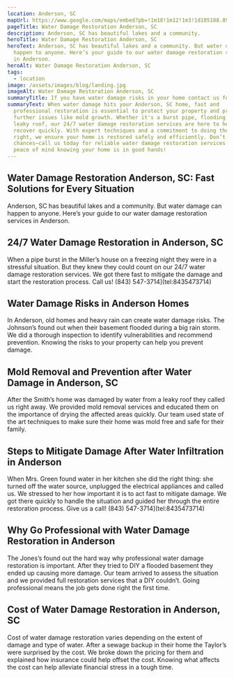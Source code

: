 ```yaml
---
location: Anderson, SC
mapUrl: https://www.google.com/maps/embed?pb=!1m18!1m12!1m3!1d105188.89740222419!2d-82.7265993120634!3d34.52435033251823!2m3!1f0!2f0!3f0!3m2!1i1024!2i768!4f13.1!3m3!1m2!1s0x88586c269a7cbefb%3A0x7c5fd13566e0adf!2sAnderson%2C%20SC%2C%20USA!5e0!3m2!1sen!2sph!4v1728663605485!5m2!1sen!2sph
pageTitle: Water Damage Restoration Anderson, SC
description: Anderson, SC has beautiful lakes and a community.
heroTitle: Water Damage Restoration Anderson, SC
heroText: Anderson, SC has beautiful lakes and a community. But water damage can
  happen to anyone. Here’s your guide to our water damage restoration services
  in Anderson.
heroAlt: Water Damage Restoration Anderson, SC
tags:
  - location
image: /assets/images/blog/landing.jpg
imageAlt: Water Damage Restoration Anderson, SC
summaryTitle: If you have water damage risks in your home contact us for a full assessment.
summaryText: When water damage hits your Anderson, SC home, fast and
  professional restoration is essential to protect your property and prevent
  further issues like mold growth. Whether it's a burst pipe, flooding, or a
  leaky roof, our 24/7 water damage restoration services are here to help you
  recover quickly. With expert techniques and a commitment to doing the job
  right, we ensure your home is restored safely and efficiently. Don’t take
  chances—call us today for reliable water damage restoration services and get
  peace of mind knowing your home is in good hands!
---
```

## Water Damage Restoration Anderson, SC: Fast Solutions for Every Situation

Anderson, SC has beautiful lakes and a community. But water damage can happen to anyone. Here’s your guide to our water damage restoration services in Anderson.



## 24/7 Water Damage Restoration in Anderson, SC

When a pipe burst in the Miller’s house on a freezing night they were in a stressful situation. But they knew they could count on our 24/7 water damage restoration services. We got there fast to mitigate the damage and start the restoration process. Call us!
(843) 547-3714](tel:8435473714)


## Water Damage Risks in Anderson Homes

In Anderson, old homes and heavy rain can create water damage risks. The Johnson’s found out when their basement flooded during a big rain storm. We did a thorough inspection to identify vulnerabilities and recommend prevention. Knowing the risks to your property can help you prevent damage.



## Mold Removal and Prevention after Water Damage in Anderson, SC

After the Smith’s home was damaged by water from a leaky roof they called us right away. We provided mold removal services and educated them on the importance of drying the affected areas quickly. Our team used state of the art techniques to make sure their home was mold free and safe for their family. 



## Steps to Mitigate Damage After Water Infiltration in Anderson

When Mrs. Green found water in her kitchen she did the right thing: she turned off the water source, unplugged the electrical appliances and called us. We stressed to her how important it is to act fast to mitigate damage. We got there quickly to handle the situation and guided her through the entire restoration process. Give us a call!
(843) 547-3714](tel:8435473714)


## Why Go Professional with Water Damage Restoration in Anderson

The Jones’s found out the hard way why professional water damage restoration is important. After they tried to DIY a flooded basement they ended up causing more damage. Our team arrived to assess the situation and we provided full restoration services that a DIY couldn’t. Going professional means the job gets done right the first time.



## Cost of Water Damage Restoration in Anderson, SC

Cost of water damage restoration varies depending on the extent of damage and type of water. After a sewage backup in their home the Taylor’s were surprised by the cost. We broke down the pricing for them and explained how insurance could help offset the cost. Knowing what affects the cost can help alleviate financial stress in a tough time.
